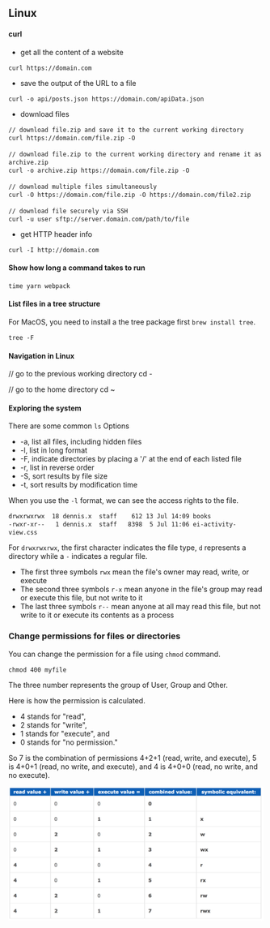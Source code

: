 
## Linux

#### curl

- get all the content of a website

```
curl https://domain.com
```

- save the output of the URL to a file

```
curl -o api/posts.json https://domain.com/apiData.json
```

- download files

```
// download file.zip and save it to the current working directory 
curl https://domain.com/file.zip -O

// download file.zip to the current working directory and rename it as archive.zip
curl -o archive.zip https://domain.com/file.zip -O

// download multiple files simultaneously
curl -O https://domain.com/file.zip -O https://domain.com/file2.zip

// download file securely via SSH
curl -u user sftp://server.domain.com/path/to/file
```

- get HTTP header info

```
curl -I http://domain.com
```

#### Show how long a command takes to run

```
time yarn webpack
```

#### List files in a tree structure

For MacOS, you need to install a the tree package first `brew install tree`.

```
tree -F
```

#### Navigation in Linux

// go to the previous working directory
cd -

// go to the home directory
cd ~

#### Exploring the system

There are some common `ls` Options 

- -a, list all files, including hidden files
- -l, list in long format
- -F, indicate directories by placing a '/' at the end of each listed file
- -r, list in reverse order
- -S, sort results by file size
- -t, sort results by modification time

When you use the `-l` format, we can see the access rights to the file. 

```
drwxrwxrwx  18 dennis.x  staff    612 13 Jul 14:09 books
-rwxr-xr--   1 dennis.x  staff   8398  5 Jul 11:06 ei-activity-view.css
```

For `drwxrwxrwx`, the first character indicates the file type, `d` represents a directory while a `-` indicates a regular file.

- The first three symbols `rwx` mean the file's owner may read, write, or execute
- The second three symbols `r-x` mean anyone in the file's group may read or execute this file, but not write to it
- The last three symbols `r--` mean anyone at all may read this file, but not write to it or execute its contents as a process

### Change permissions for files or directories

You can change the permission for a file using `chmod` command.

```
chmod 400 myfile
```

The three number represents the group of User, Group and Other.

Here is how the permission is calculated.

- 4 stands for "read",
- 2 stands for "write",
- 1 stands for "execute", and
- 0 stands for "no permission."

So 7 is the combination of permissions 4+2+1 (read, write, and execute), 5 is 4+0+1 (read, no write, and execute), and 4 is 4+0+0 (read, no write, and no execute).

![permission table](./images/linux_permission_table.png)

